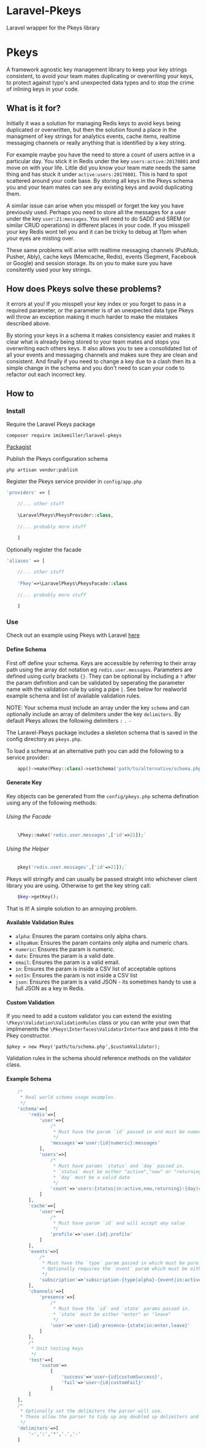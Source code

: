 # Laravel-Pkeys
Laravel wrapper for the Pkeys library

# Pkeys
A framework agnostic key management library to keep your key strings consistent, to avoid your team mates duplicating or overwriting your keys, to protect against typo's and unexpected data types and to stop the crime of inlining keys in your code.

## What is it for?
Initially it was a solution for managing Redis keys to avoid keys being duplicated or overwritten, but then the solution found a place in the managment of key strings for analytics events, cache items, realtime messaging channels or really anything that is identified by a key string. 

For example maybe you have the need to store a count of users active in a particular day. You stick it in Redis under the key `users:active:20170801` and move on with your life. Little did you know your team mate needs the same thing and has stuck it under `active:users:20170801`. This is hard to spot scattered around your code base. By storing all keys in the Pkeys schema you and your team mates can see any existing keys and avoid duplicating them.

A similar issue can arise when you misspell or forget the key you have previously used. Perhaps you need to store all the messages for a user under the key `user:21:messages`. You will need to do SADD and SREM (or similar CRUD operations) in different places in your code. If you misspell your key Redis wont tell you and it can be tricky to debug at 11pm when your eyes are misting over.

These same problems will arise with realtime messaging channels (PubNub, Pusher, Ably), cache keys (Memcache, Redis), events (Segment, Facebook or Google) and session storage. Its on you to make sure you have consitently used your key strings.

## How does Pkeys solve these problems?
it errors at you! If you misspell your key index or you forget to pass in a required parameter, or the parameter is of an unexpected data type Pkeys will throw an exception making it much harder to make the mistakes described above.

By storing your keys in a schema it makes consistency easier and makes it clear what is already being stored to your team mates and stops you overwriting each others keys. It also allows you to see a consolidated list of all your events and messaging channels and makes sure they are clean and consistent. And finally if you need to change a key due to a clash then its a simple change in the schema and you don't need to scan your code to refactor out each incorrect key. 

## How to

### Install

Require the Laravel Pkeys package

`composer require imikemiller/laravel-pkeys`

[Packagist](https://packagist.org/packages/imikemiller/laravel-pkeys#dev-master)

Publish the Pkeys configuration schema

`php artisan vendor:publish`

Register the Pkeys service provider in `config/app.php`

```php
'providers' => [

    //... other stuff
    
    \LaravelPkeys\PkeysProvider::class,
    
    //... probably more stuff
   
    ]
```
    
Optionally register the facade


```php
'aliases' => [

    //... other stuff
    
    'Pkey'=>\LaravelPkeys\PkeysFacade::class
    
    //... probably more stuff 
    
    ]
```
    
### Use

Check out an example using Pkeys with Laravel [here](https://github.com/imikemiller/Pkeys-Laravel-Example)

#### Define Schema
First off define your schema. Keys are accessible by referring to their array path using the array dot notation eg `redis.user.messages`. Parameters are defined using curly brackets `{}`. They can be optional by including a `?` after the param definition and can be validated by seperating the parameter name with the validation rule by using a pipe `|`. See below for realworld example schema and list of available validation rules.

NOTE: Your schema must include an array under the key `schema` and can optionally include an array of delimiters under the key `delimiters`. By default Pkeys allows the following delimiters `:` `.` `-`

The Laravel-Pkeys package includes a skeleton schema that is saved in the config directory as `pkeys.php`.

To load a schema at an alternative path you can add the following to a service provider:

```php
    app()->make(Pkey::class)->setSchema('path/to/alternative/schema.php');
```

#### Generate Key
Key objects can be generated from the `config/pkeys.php` schema defination using any of the following methods:

###### Using the Facade

```php
    \Pkey::make('redis.user.messages',['id'=>21]);`
```

###### Using the Helper

```php
    pkey('redis.user.messages',['id'=>21]);`
```

Pkeys will stringify and can usually be passed straight into whichever client library you are using. Otherwise to get the key string call:
 
```php
    $key->getKey();
```
  
That is it! A simple solution to an annoying problem.

#### Available Validation Rules

 * `alpha`: Ensures the param contains only alpha chars.
 * `alhpaNum`: Ensures the param contains only alpha and numeric chars.
 * `numeric`: Ensures the param is numeric.
 * `date`: Ensures the param is a valid date.
 * `email`: Ensures the param is a valid email.
 * `in`: Ensures the param is inside a CSV list of acceptable options
 * `notIn`: Ensures the param is not inside a CSV list
 * `json`: Ensures the param is a valid JSON - its sometimes handy to use a full JSON as a key in Redis.
 
#### Custom Validation
If you need to add a custom validator you can extend the existing `\Pkeys\Validation\ValidationRules` class or you can write your own that implmenents the `\Pkeys\Interfaces\ValidatorInterface` and pass it into the Pkey constructor.

  `$pkey = new Pkey('path/to/schema.php',$customValidator);`  

Validation rules in the schema should reference methods on the validator class.

#### Example Schema 
```php
    /*
     * Real world schema usage examples.
     */
    'schema'=>[
        'redis'=>[
            'user'=>[
                /*
                 * Must have the param `id` passed in and must be numeric
                 */
                'messages'=>'user:{id|numeric}:messages'
            ],
            'users'=>[
                /*
                 * Must have params `status` and `day` passed in.
                 * `status` must be either "active","new" or "returning"
                 * `day` must be a valid date
                 */
                'count'=>'users:{status|in:active,new,returning}:{day|date}:count'
            ]
        ],
        'cache'=>[
            'user'=>[
                /*
                 * Must have param `id` and will accept any value
                 */
                'profile'=>'user.{id}.profile'
            ]
        ],
        'events'=>[
            /*
             * Must have the `type` param passed in which must be pure alpha chars
             * Optionally requires the `event` param which must be either "active","renewed" or "cancelled"
             */
            'subscription'=>'subscription-{type|alpha}-{event|in:active,renewed,cancelled?}'
        ],
        'channels'=>[
            'presence'=>[
                /*
                 * Must have the `id` and `state` params passed in.
                 * `state` must be either "enter" or "leave"
                 */
                'user'=>'user-{id}-presence-{state|in:enter,leave}'
            ]
        ],
        /*
         * Unit testing keys
         */
        'test'=>[
            'custom'=>
                [
                    'success'=>'user~{id|customSuccess}',
                    'fail'=>'user~{id|customFail}'
                ]
        ]
    ],
    /*
     * Optionally set the delimiters the parser will use.
     * These allow the parser to tidy up any doubled up delimiters and to trim the key when optional params are used.
     */
    'delimiters'=>[
        '~',':','*','.','-'
    ]
